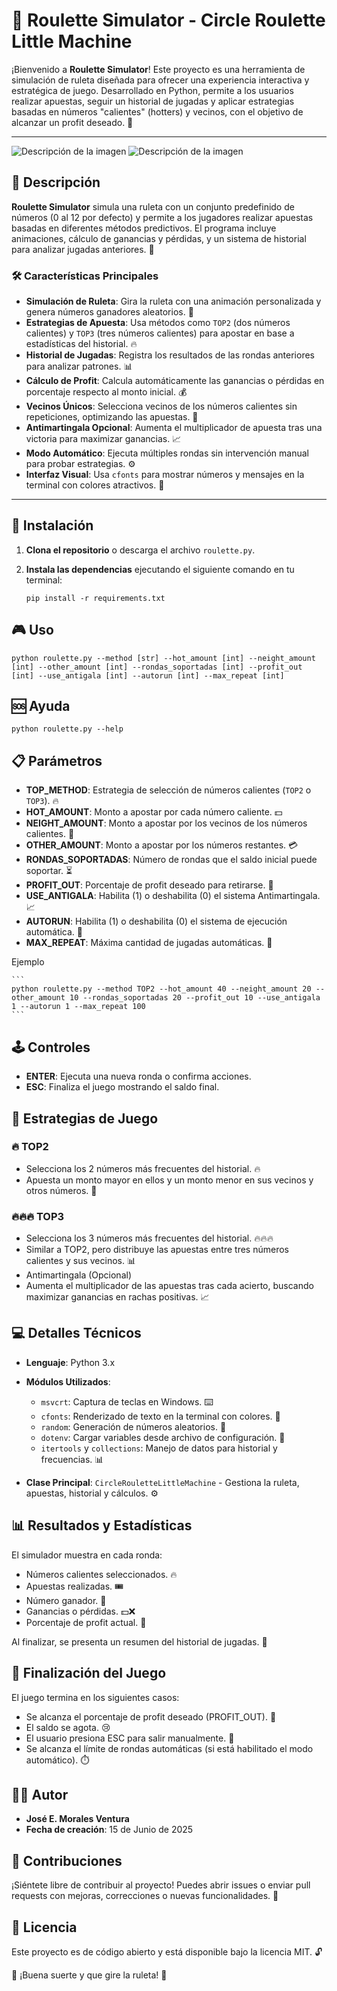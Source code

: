 # 🎰 Roulette Simulator - Circle Roulette Little Machine

¡Bienvenido a **Roulette Simulator**! Este proyecto es una herramienta de simulación de ruleta diseñada para ofrecer una experiencia interactiva y estratégica de juego. Desarrollado en Python, permite a los usuarios realizar apuestas, seguir un historial de jugadas y aplicar estrategias basadas en números "calientes" (hotters) y vecinos, con el objetivo de alcanzar un profit deseado. 🤑

---

![Descripción de la imagen](images/world-roulette-machine.jpg)
![Descripción de la imagen](images/front.png)


## 📜 Descripción

**Roulette Simulator** simula una ruleta con un conjunto predefinido de números (0 al 12 por defecto) y permite a los jugadores realizar apuestas basadas en diferentes métodos predictivos. El programa incluye animaciones, cálculo de ganancias y pérdidas, y un sistema de historial para analizar jugadas anteriores. 🎲

### 🛠️ Características Principales
- **Simulación de Ruleta**: Gira la ruleta con una animación personalizada y genera números ganadores aleatorios. 🔄
- **Estrategias de Apuesta**: Usa métodos como `TOP2` (dos números calientes) y `TOP3` (tres números calientes) para apostar en base a estadísticas del historial. 🔥
- **Historial de Jugadas**: Registra los resultados de las rondas anteriores para analizar patrones. 📊
- **Cálculo de Profit**: Calcula automáticamente las ganancias o pérdidas en porcentaje respecto al monto inicial. 💰
- **Vecinos Únicos**: Selecciona vecinos de los números calientes sin repeticiones, optimizando las apuestas. 🧠
- **Antimartingala Opcional**: Aumenta el multiplicador de apuesta tras una victoria para maximizar ganancias. 📈
- **Modo Automático**: Ejecuta múltiples rondas sin intervención manual para probar estrategias. ⚙️
- **Interfaz Visual**: Usa `cfonts` para mostrar números y mensajes en la terminal con colores atractivos. 🌈

---

## 🚀 Instalación

1. **Clona el repositorio** o descarga el archivo `roulette.py`.
2. **Instala las dependencias** ejecutando el siguiente comando en tu terminal:

   ```
   pip install -r requirements.txt
    ```

## 🎮 Uso

```
python roulette.py --method [str] --hot_amount [int] --neight_amount [int] --other_amount [int] --rondas_soportadas [int] --profit_out [int] --use_antigala [int] --autorun [int] --max_repeat [int]
```

## 🆘 Ayuda

```
python roulette.py --help
```

## 📋 Parámetros

- **TOP_METHOD**: Estrategia de selección de números calientes (`TOP2` o `TOP3`). 🔥
- **HOT_AMOUNT**: Monto a apostar por cada número caliente. 💵
- **NEIGHT_AMOUNT**: Monto a apostar por los vecinos de los números calientes. 🧩
- **OTHER_AMOUNT**: Monto a apostar por los números restantes. 💳
- **RONDAS_SOPORTADAS**: Número de rondas que el saldo inicial puede soportar. ⏳
- **PROFIT_OUT**: Porcentaje de profit deseado para retirarse. 🎯
- **USE_ANTIGALA**: Habilita (1) o deshabilita (0) el sistema Antimartingala. 📈
- **AUTORUN**: Habilita (1) o deshabilita (0) el sistema de ejecución automática. 🤖
- **MAX_REPEAT**: Máxima cantidad de jugadas automáticas. 🚀

Ejemplo

    ```
    python roulette.py --method TOP2 --hot_amount 40 --neight_amount 20 --other_amount 10 --rondas_soportadas 20 --profit_out 10 --use_antigala 1 --autorun 1 --max_repeat 100
    ```

## 🕹️ Controles

- **ENTER**: Ejecuta una nueva ronda o confirma acciones.
- **ESC**: Finaliza el juego mostrando el saldo final.

## 🧠 Estrategias de Juego

### 🔥 TOP2
- Selecciona los 2 números más frecuentes del historial. 🔥
- Apuesta un monto mayor en ellos y un monto menor en sus vecinos y otros números. 🧮

### 🔥🔥🔥 TOP3
- Selecciona los 3 números más frecuentes del historial. 🔥🔥🔥
- Similar a TOP2, pero distribuye las apuestas entre tres números calientes y sus vecinos. 📊
- Antimartingala (Opcional)
- Aumenta el multiplicador de las apuestas tras cada acierto, buscando maximizar ganancias en rachas positivas. 📈

## 💻 Detalles Técnicos

- **Lenguaje**: Python 3.x

- **Módulos Utilizados**:
  - `msvcrt`: Captura de teclas en Windows. ⌨️
  - `cfonts`: Renderizado de texto en la terminal con colores. 🌈
  - `random`: Generación de números aleatorios. 🎲
  - `dotenv`: Cargar variables desde archivo de configuración. 💾
  - `itertools` y `collections`: Manejo de datos para historial y frecuencias. 📊

- **Clase Principal**: `CircleRouletteLittleMachine` - Gestiona la ruleta, apuestas, historial y cálculos. ⚙️

## 📊 Resultados y Estadísticas

El simulador muestra en cada ronda:

- Números calientes seleccionados. 🔥
- Apuestas realizadas. 🎟️
- Número ganador. 🎯
- Ganancias o pérdidas. 💵❌
- Porcentaje de profit actual. 🤑

Al finalizar, se presenta un resumen del historial de jugadas. 📜


## 🛑 Finalización del Juego

El juego termina en los siguientes casos:

- Se alcanza el porcentaje de profit deseado (PROFIT_OUT). 🎉
- El saldo se agota. 😢
- El usuario presiona ESC para salir manualmente. 🚪
- Se alcanza el límite de rondas automáticas (si está habilitado el modo automático). ⏱️

## 👨‍💻 Autor

- **José E. Morales Ventura**
- **Fecha de creación**: 15 de Junio de 2025

## 🤝 Contribuciones

¡Siéntete libre de contribuir al proyecto! Puedes abrir issues o enviar pull requests con mejoras, correcciones o nuevas funcionalidades. 🌟

## 📝 Licencia

Este proyecto es de código abierto y está disponible bajo la licencia MIT. 🔓

🎰 ¡Buena suerte y que gire la ruleta! 🎰